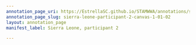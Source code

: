 ```yaml
---
annotation_page_uri: https://EstrellaSC.github.io/STAMWWA/annotations/sierra-leone-participant-2-canvas-1-01-02.json
annotation_page_slug: sierra-leone-participant-2-canvas-1-01-02
layout: annotation_page
manifest_label: Sierra Leone, participant 2

---
```

